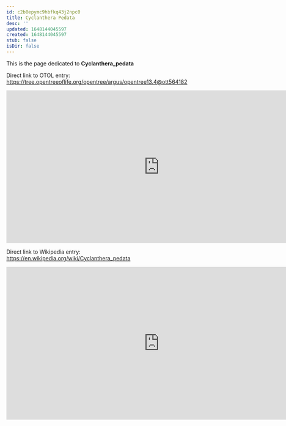 ```yaml
---
id: c2b0epymc9hbfkq43j2npc0
title: Cyclanthera Pedata
desc: ''
updated: 1648144045597
created: 1648144045597
stub: false
isDir: false
---
```

This is the page dedicated to **Cyclanthera_pedata**


Direct link to OTOL entry: https://tree.opentreeoflife.org/opentree/argus/opentree13.4@ott564182



<html>
    <body>
    <iframe src="https://tree.opentreeoflife.org/opentree/argus/opentree13.4@ott564182"
    width="800" height="400" frameborder="0" allowfullscreen> </iframe>
    </body>
</html>
    


Direct link to Wikipedia entry: https://en.wikipedia.org/wiki/Cyclanthera_pedata



<html>
    <body>
    <iframe src="https://en.wikipedia.org/wiki/Cyclanthera_pedata"
    width="800" height="400" frameborder="0" allowfullscreen> </iframe>
    </body>
</html>
    
